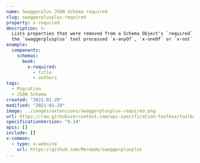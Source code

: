 ```yaml
---
name: Swaggerplus JSON Schema required
slug: swaggerplusplus-required
property: x-required
description: >-
  Lists properties that were removed from a Schema Object's `required` array when
  the `swaggerplusplus` tool processed `x-anyOf`, `x-oneOf` or `x-not` schema constructs.
example:
  components:
    schemas:
      book:
        x-required:
          - title
          - authors
tags:
  - Migration
  - JSON Schema
created: "2021-01-29"
modified: "2021-01-29"
image: ../images/extensions/swaggerplusplus-required.png
url: https://raw.githubusercontent.com/api-specification-toolbox/toolbox/main/_extensions/
specificationVersion: "0.14"
apis: []
include: []
x-common:
  - type: x-website
    url: https://github.com/Mermade/swaggerplusplus
...
```

